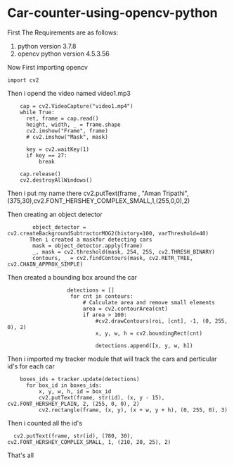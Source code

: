 # Car-counter-using-opencv-python

First The Requirements are as follows:
  1. python version 3.7.8
  2. opencv python version 4.5.3.56

Now First importing opencv

    import cv2

Then i opend the video named video1.mp3

        cap = cv2.VideoCapture("video1.mp4")
        while True:
          ret, frame = cap.read()
          height, width, _ = frame.shape
          cv2.imshow("Frame", frame)
          # cv2.imshow("Mask", mask)

          key = cv2.waitKey(1)
          if key == 27:
              break

        cap.release()
        cv2.destroyAllWindows()
        
Then i put my name there
        cv2.putText(frame , "Aman Tripathi",(375,30),cv2.FONT_HERSHEY_COMPLEX_SMALL,1,(255,0,0),2)
  
Then creating an object detector

            object_detector = cv2.createBackgroundSubtractorMOG2(history=100, varThreshold=40)
           Then i created a maskfor detecting cars
            mask = object_detector.apply(frame)
            _, mask = cv2.threshold(mask, 254, 255, cv2.THRESH_BINARY)
            contours, _ = cv2.findContours(mask, cv2.RETR_TREE, cv2.CHAIN_APPROX_SIMPLE)
 
Then created a bounding box around the car

                       detections = []
                        for cnt in contours:
                            # Calculate area and remove small elements
                            area = cv2.contourArea(cnt)
                            if area > 100:
                                #cv2.drawContours(roi, [cnt], -1, (0, 255, 0), 2)
                                x, y, w, h = cv2.boundingRect(cnt)

                                detections.append([x, y, w, h])

Then i imported my tracker module that will track the cars and perticular id's for each car

        boxes_ids = tracker.update(detections)
          for box_id in boxes_ids:
              x, y, w, h, id = box_id
              cv2.putText(frame, str(id), (x, y - 15), cv2.FONT_HERSHEY_PLAIN, 2, (255, 0, 0), 2)
              cv2.rectangle(frame, (x, y), (x + w, y + h), (0, 255, 0), 3)

Then i counted all the id's

      cv2.putText(frame, str(id), (780, 30), cv2.FONT_HERSHEY_COMPLEX_SMALL, 1, (210, 20, 25), 2)
    
That's all
  
  
  
            
